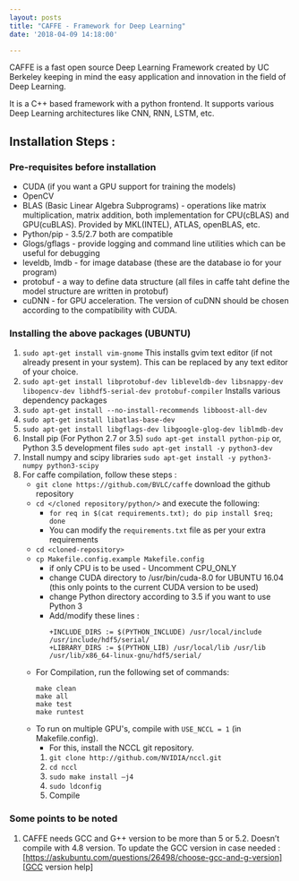 ```yaml
---
layout: posts
title: "CAFFE - Framework for Deep Learning"
date: '2018-04-09 14:18:00'

---
```


CAFFE is a fast open source Deep Learning Framework created by UC Berkeley keeping in mind the easy application and innovation in the field of Deep Learning. 

It is a C++ based framework with a python frontend. It supports various Deep Learning architectures like CNN, RNN, LSTM, etc. 

## Installation Steps :

### Pre-requisites before installation
* CUDA (if you want a GPU support for training the models)
* OpenCV
* BLAS (Basic Linear Algebra Subprograms) - operations like matrix multiplication, matrix addition, both implementation for CPU(cBLAS) and GPU(cuBLAS). Provided by MKL(INTEL), ATLAS, openBLAS, etc. 
* Python/pip - 3.5/2.7 both are compatible
* Glogs/gflags - provide logging and command line utilities which can be useful for debugging
* leveldb, lmdb - for image database (these are the database io for your program)
* protobuf - a way to define data structure (all files in caffe taht define the model structure are written in protobuf)
* cuDNN - for GPU acceleration. The version of cuDNN should be chosen according to the compatibility with CUDA.

### Installing the above packages (UBUNTU)
1. `sudo apt-get install vim-gnome`
This installs gvim text editor (if not already present in your system). This can be replaced by any text editor of your choice.
2. `sudo apt-get install libprotobuf-dev libleveldb-dev libsnappy-dev libopencv-dev libhdf5-serial-dev protobuf-compiler`
Installs various dependency packages
3. `sudo apt-get install --no-install-recommends libboost-all-dev`
4. `sudo apt-get install libatlas-base-dev `
5. `sudo apt-get install libgflags-dev libgoogle-glog-dev liblmdb-dev`
6. Install pip (For Python 2.7 or 3.5)
`sudo apt-get install python-pip`
or, Python 3.5 development files
`sudo apt-get install -y python3-dev`
7. Install numpy and scipy libraries
`sudo apt-get install -y python3-numpy python3-scipy`
8. For caffe compilation, follow these steps :
   - `git clone https://github.com/BVLC/caffe` 
   download the github repository 
   - `cd </cloned repository/python/>` and execute the following:    
      - `for req in $(cat requirements.txt); do pip install $req; done`
      - You can modify the `requirements.txt` file as per your extra requirements
    - `cd <cloned-repository> `
    - `cp Makefile.config.example Makefile.config`
      - if only CPU is to be used - Uncomment CPU_ONLY 
      - change CUDA directory to /usr/bin/cuda-8.0 for UBUNTU 16.04 (this only points to the current CUDA version to be used)
      - change Python directory according to 3.5 if you want to use Python 3
      - Add/modify these lines :
         ```
         +INCLUDE_DIRS := $(PYTHON_INCLUDE) /usr/local/include /usr/include/hdf5/serial/
         +LIBRARY_DIRS := $(PYTHON_LIB) /usr/local/lib /usr/lib /usr/lib/x86_64-linux-gnu/hdf5/serial/
         ```
    - For Compilation, run the following set of commands:    
      ```
      make clean    
      make all     
      make test  
      make runtest
      ```
    - To run on multiple GPU's, compile with `USE_NCCL = 1` (in Makefile.config).
      - For this, install the NCCL git repository.
       1. `git clone http://github.com/NVIDIA/nccl.git`
       2. `cd nccl`
       3. `sudo make install –j4`
       4. `sudo ldconfig`
       5. Compile

### Some points to be noted
1. CAFFE needs GCC and G++ version to be more than 5 or 5.2. Doesn’t compile with 4.8 version. 
To update the GCC version in case needed :  
[https://askubuntu.com/questions/26498/choose-gcc-and-g-version][GCC version help]
